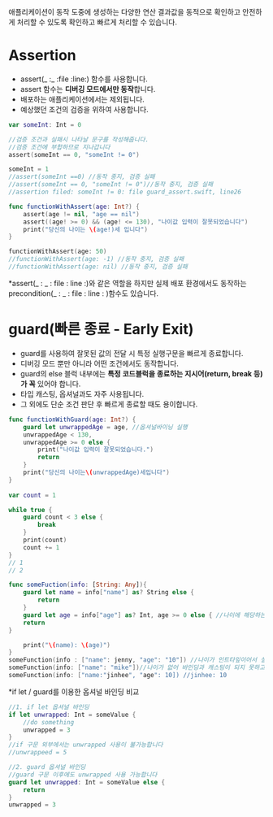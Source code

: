애플리케이션이 동작 도중에 생성하는 다양한 연산 결과값을 동적으로 확인하고 안전하게 처리할 수 있도록 확인하고 빠르게 처리할 수 있습니다.

# Assertion

- assert(_ :_ :file :line:) 함수를 사용합니다.
- assert 함수는 **디버깅 모드에서만 동작**합니다.
- 배포하는 애플리케이션에서는 제외됩니다.
- 예상했던 조건의 검증을 위하여 사용합니다.

```swift
var someInt: Int = 0

//검증 조건과 실패시 나타날 문구를 작성해줍니다.
//검증 조건에 부합하므로 지나갑니다
assert(someInt == 0, "someInt != 0")

someInt = 1
//assert(someInt ==0) //동작 중지, 검증 실패
//assert(someInt == 0, "someInt != 0")//동작 중지, 검증 실패
//assertion filed: someInt != 0: file guard_assert.swift, line26

func functionWithAssert(age: Int?) {
	assert(age != nil, "age == nil")
	assert((age! >= 0) && (age! <= 130), "나이값 입력이 잘못되었습니다")
	print("당신의 나이는 \(age!)세 입니다")
}

functionWithAssert(age: 50)
//functionWithAssert(age: -1) //동작 중지, 검증 실패
//functionWithAssert(age: nil) //동작 중지, 검증 실패
```

*assert(_ : _ : file : line :)와 같은 역할을 하지만 실제 배포 환경에서도 동작하는 precondition(_ : _ : file : line : )함수도 있습니다. 

# guard(빠른 종료 - Early Exit)

- guard를 사용하여 잘못된 값의 전달 시 특정 실행구문을 빠르게 종료합니다.
- 디버깅 모드 뿐만 아니라 어떤 조건에서도 동작합니다.
- guard의 else 블럭 내부에는 **특정 코드블럭을 종료하는 지시어(return, break 등)가 꼭** 있어야 합니다.
- 타입 캐스팅, 옵셔널과도 자주 사용됩니다.
- 그 외에도 단순 조건 판단 후 빠르게 종료할 때도 용이합니다.

```swift
func functionWithGuard(age: Int?) {
	guard let unwrappedAge = age, //옵셔널바이닝 실행
	unwrappedAge < 130,
	unwrappedAge >= 0 else {
		print("나이값 입력이 잘못되었습니다.")
		return
	}
	print("당신의 나이는\(unwrappedAge)세입니다")
}
	
var count = 1

while true {
	guard count < 3 else {
		break
	}
	print(count)
	count += 1
}
// 1
// 2

func someFuction(info: [String: Any]){
	guard let name = info["name"] as? String else {
		return
	}	
	guard let age = info["age"] as? Int, age >= 0 else { //나이에 해당하는 값을 인트타입으로 캐스팅해보고 바인딩해본 다음에 에이지값을 검증하고 그렇지 않으면 리턴되어 함수 탈출
	return
}

	print("\(name): \(age)")
}
someFunction(info : ["name": jenny, "age": "10"]) //나이가 인트타잎이어서 실행x
someFunction(info: ["name": "mike"])//나이가 없어 바인딩과 캐스팅이 되지 못하고 끝남
someFunction(info: ["name:"jinhee", "age": 10]) //jinhee: 10
```

*if let / guard를 이용한 옵셔널 바인딩 비교

```swift
//1. if let 옵셔널 바인딩
if let unwrapped: Int = someValue {
	//do something
	unwrapped = 3
}
//if 구문 외부에서는 unwrapped 사용이 불가능합니다
//unwrappeed = 5

//2. guard 옵셔널 바인딩
//guard 구문 이후에도 unwrapped 사용 가능합니다
guard let unwrapped: Int = someValue else {
	return
}
unwrapped = 3
```
